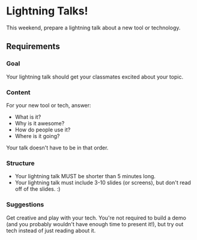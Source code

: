 # Lightning Talks!

This weekend, prepare a lightning talk about a new tool or technology.

## Requirements

### Goal

Your lightning talk should get your classmates excited about your topic. 

### Content

For your new tool or tech, answer:

* What is it?
* Why is it awesome?
* How do people use it?
* Where is it going?

Your talk doesn't have to be in that order. 

### Structure

* Your lightning talk MUST be shorter than 5 minutes long.  
* Your lightning talk must include 3-10 slides (or screens), but don't read off of the slides. :)


### Suggestions

Get creative and play with your tech.  You're not required to build a demo (and you probably wouldn't have enough time to present it!), but try out tech instead of just reading about it.

